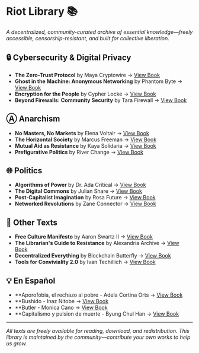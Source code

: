 # Riot Library 📚

*A decentralized, community-curated archive of essential knowledge—freely accessible, censorship-resistant, and built for collective liberation.*


## 🔒 Cybersecurity & Digital Privacy
 
- **The Zero-Trust Protocol** by Maya Cryptowire → [View Book](https://library.riotnation.click/books/zero-trust-protocol)  
- **Ghost in the Machine: Anonymous Networking** by Phantom Byte → [View Book](https://library.riotnation.click/books/ghost-machine)  
- **Encryption for the People** by Cypher Locke → [View Book](https://library.riotnation.click/books/encryption-people)  
- **Beyond Firewalls: Community Security** by Tara Firewall → [View Book](https://library.riotnation.click/books/beyond-firewalls)

## Ⓐ Anarchism
 
- **No Masters, No Markets** by Elena Voltair → [View Book](https://library.riotnation.click/books/no-masters-markets)  
- **The Horizontal Society** by Marcus Freeman → [View Book](https://library.riotnation.click/books/horizontal-society)  
- **Mutual Aid as Resistance** by Kaya Solidaria → [View Book](https://library.riotnation.click/books/mutual-aid-resistance)  
- **Prefigurative Politics** by River Change → [View Book](https://library.riotnation.click/books/prefigurative-politics)

## 🌐 Politics

- **Algorithms of Power** by Dr. Ada Critical → [View Book](https://library.riotnation.click/books/algorithms-power)  
- **The Digital Commons** by Julian Share → [View Book](https://library.riotnation.click/books/digital-commons)  
- **Post-Capitalist Imagination** by Rosa Future → [View Book](https://library.riotnation.click/books/post-capitalist-imagination)  
- **Networked Revolutions** by Zane Connector → [View Book](https://library.riotnation.click/books/networked-revolutions)

## 📖 Other Texts  

- **Free Culture Manifesto** by Aaron Swartz II → [View Book](https://library.riotnation.click/books/free-culture-manifesto)  
- **The Librarian's Guide to Resistance** by Alexandria Archive → [View Book](https://library.riotnation.click/books/librarians-guide)  
- **Decentralized Everything** by Blockchain Butterfly → [View Book](https://library.riotnation.click/books/decentralized-everything)  
- **Tools for Conviviality 2.0** by Ivan Techillich → [View Book](https://library.riotnation.click/books/tools-conviviality)

## 💡 En Español 

- **Aporofobia, el rechazo al pobre - Adela Cortina Orts → [View Book](https://library.riotnation.click/books/Aporofobiaelrechazoalpobre%20_AdelaCortinaOrts.pdf)  
- **Bushido - Inaz Nitobe → [View Book](https://library.riotnation.click/books/librarians-guide)  
- **Butler - Monica Cano → [View Book](https://library.riotnation.click/books/decentralized-everything)  
- **Capitalismo y pulsion de muerte - Byung Chul Han → [View Book](https://library.riotnation.click/books/tools-conviviality)

---

*All texts are freely available for reading, download, and redistribution. This library is maintained by the community—contribute your own works to help us grow.*
